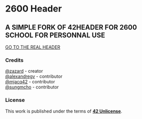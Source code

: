 # **2600 Header**

## A SIMPLE FORK OF 42HEADER FOR 2600 SCHOOL FOR PERSONNAL USE

[GO TO THE REAL HEADER](https://github.com/42Paris/42header/tree/master)

### **Credits**

[@zazard](https://github.com/zazard) - creator  
[@alexandregv](https://github.com/alexandregv) - contributor  
[@mjacq42](https://github.com/mjacq42) - contributor  
[@sungmcho](https://github.com/lordtomi0325) - contributor  

### **License**

This work is published under the terms of **[42 Unlicense](https://github.com/gcamerli/42unlicense)**.
